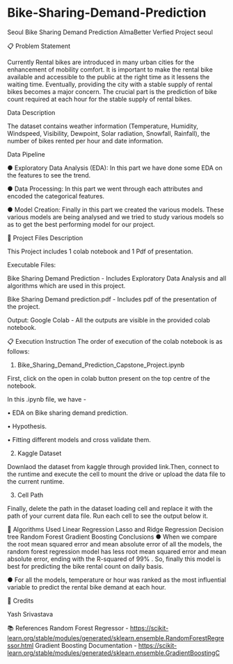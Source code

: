 # Bike-Sharing-Demand-Prediction
Seoul Bike Sharing Demand Prediction
AlmaBetter Verfied Project seoul

📋 Problem Statement

Currently Rental bikes are introduced in many urban cities for the enhancement of mobility comfort. It is important to make the rental bike available and accessible to the public at the right time as it lessens the waiting time. Eventually, providing the city with a stable supply of rental bikes becomes a major concern. The crucial part is the prediction of bike count required at each hour for the stable supply of rental bikes.

Data Description

The dataset contains weather information (Temperature, Humidity, Windspeed, Visibility, Dewpoint, Solar radiation, Snowfall, Rainfall), the number of bikes rented per hour and date information.

Data Pipeline

● Exploratory Data Analysis (EDA): In this part we have done some EDA on the features to see the trend.

● Data Processing: In this part we went through each attributes and encoded the categorical features.

● Model Creation: Finally in this part we created the various models. These various models are being analysed and we tried to study various models so as to get the best performing model for our project.

💾 Project Files Description

This Project includes 1 colab notebook and 1 Pdf of presentation.

Executable Files:

Bike Sharing Demand Prediction - Includes Exploratory Data Analysis and all algorithms which are used in this project.

Bike Sharing Demand prediction.pdf - Includes pdf of the presentation of the project.

Output:
Google Colab - All the outputs are visible in the provided colab notebook.

📋 Execution Instruction
The order of execution of the colab notebook is as follows:

1) Bike_Sharing_Demand_Prediction_Capstone_Project.ipynb

First, click on the open in colab button present on the top centre of the notebook.

In this .ipynb file, we have -

• EDA on Bike sharing demand prediction.

• Hypothesis.

• Fitting different models and cross validate them.

2) Kaggle Dataset

Downlaod the dataset from kaggle through provided link.Then, connect to the runtime and execute the cell to mount the drive or upload the data file to the current runtime.

3) Cell Path

Finally, delete the path in the dataset loading cell and replace it with the path of your current data file. Run each cell to see the output below it.

📘 Algorithms Used
Linear Regression
Lasso and Ridge Regression
Decision tree
Random Forest
Gradient Boosting
Conclusions
● When we compare the root mean squared error and mean absolute error of all the models, the random forest regression model has less root mean squared error and mean absolute error, ending with the R-squared of 99% . So, finally this model is best for predicting the bike rental count on daily basis.

● For all the models, temperature or hour was ranked as the most influential variable to predict the rental bike demand at each hour.

📜 Credits

Yash Srivastava

📚 References
Random Forest Regressor - https://scikit-learn.org/stable/modules/generated/sklearn.ensemble.RandomForestRegressor.html Gradient Boosting Documentation - https://scikit-learn.org/stable/modules/generated/sklearn.ensemble.GradientBoostingC

